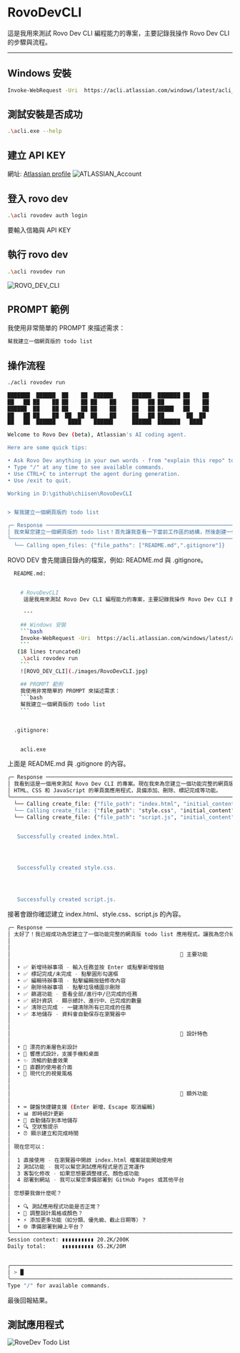 # RovoDevCLI
 這是我用來測試 Rovo Dev CLI 編程能力的專案，主要記錄我操作 Rovo Dev CLI 的步驟與流程。

 ---

## Windows 安裝
```bash
Invoke-WebRequest -Uri  https://acli.atlassian.com/windows/latest/acli_windows_amd64/acli.exe -OutFile acli.exe
```

## 測試安裝是否成功
```bash
.\acli.exe --help
```

## 建立 API KEY
網址: [Atlassian profile](https://id.atlassian.com/manage-profile/security/api-tokens)
![ATLASSIAN_Account](./images/RovoDevCLI_API_Key.jpg)

## 登入 rovo dev
```bash
.\acli rovodev auth login
```
要輸入信箱與 API KEY

## 執行 rovo dev
```bash
.\acli rovodev run
```
![ROVO_DEV_CLI](./images/RovoDevCLI.jpg)

## PROMPT 範例
我使用非常簡單的 PROMPT 來描述需求：
```bash
幫我建立一個網頁版的 todo list
```

## 操作流程
```bash
./acli rovodev run

███████  ██████  ██    ██  ██████      ██████  ███████ ██    ██
██   ██ ██    ██ ██    ██ ██    ██     ██   ██ ██      ██    ██
██████  ██    ██ ██    ██ ██    ██     ██   ██ █████   ██    ██
██   ██ ██    ██  ██  ██  ██    ██     ██   ██ ██       ██  ██
██   ██  ██████    ████    ██████      ██████  ███████   ████

Welcome to Rovo Dev (beta), Atlassian's AI coding agent.

Here are some quick tips:

• Ask Rovo Dev anything in your own words - from "explain this repo" to "add unit tests".
• Type "/" at any time to see available commands.
• Use CTRL+C to interrupt the agent during generation.
• Use /exit to quit.

Working in D:\github\chiisen\RovoDevCLI


> 幫我建立一個網頁版的 todo list

╭─ Response ───────────────────────────────────────────────────────────────────────────────────────────────────────────╮
│ 我來幫您建立一個網頁版的 todo list！首先讓我查看一下當前工作區的結構，然後創建一個功能完整的待辦事項應用。           │
╰──────────────────────────────────────────────────────────────────────────────────────────────────────────────────────╯
  └── Calling open_files: {"file_paths": ["README.md",".gitignore"]}
```

ROVO DEV 會先閱讀目錄內的檔案，例如: README.md 與 .gitignore。

```bash
  README.md:


    # RovoDevCLI
     這是我用來測試 Rovo Dev CLI 編程能力的專案，主要記錄我操作 Rovo Dev CLI 的步驟與流程。

     ---

    ## Windows 安裝
    ```bash
    Invoke-WebRequest -Uri  https://acli.atlassian.com/windows/latest/acli_windows_amd64/acli.exe -OutFile acli.exe
    ```
   (18 lines truncated)
    .\acli rovodev run
    ```
    ![ROVO_DEV_CLI](./images/RovoDevCLI.jpg)

    ## PROMPT 範例
    我使用非常簡單的 PROMPT 來描述需求：
    ```bash
    幫我建立一個網頁版的 todo list
    ```


  .gitignore:


    acli.exe
```

上面是 README.md 與 .gitignore 的內容。

```bash
╭─ Response ───────────────────────────────────────────────────────────────────────────────────────────────────────────╮
│ 我看到這是一個用來測試 Rovo Dev CLI 的專案。現在我來為您建立一個功能完整的網頁版 todo list 應用。我會創建一個包含    │
│ HTML、CSS 和 JavaScript 的單頁面應用程式，具備添加、刪除、標記完成等功能。                                           │
╰──────────────────────────────────────────────────────────────────────────────────────────────────────────────────────╯
  └── Calling create_file: {"file_path": "index.html", "initial_content": "<!DOCTYPE html>\n<html lang=\"zh-TW\">\n<h...
  └── Calling create_file: {"file_path": "style.css", "initial_content": "/* 全域樣式 */\n* {\n    margin: 0;\n    paddin...
  └── Calling create_file: {"file_path": "script.js", "initial_content": "// 全域變數\nlet todos = [];\nlet currentFilter...


   Successfully created index.html.




   Successfully created style.css.




   Successfully created script.js.
```

接著會跟你確認建立 index.html、style.css、script.js 的內容。

```bash
╭─ Response ───────────────────────────────────────────────────────────────────────────────────────────────────────────╮
│ 太好了！我已經成功為您建立了一個功能完整的網頁版 todo list 應用程式。讓我為您介紹一下這個應用的特色功能：            │
│                                                                                                                      │
│                                                                                                                      │
│                                                     🎯 主要功能                                                      │
│                                                                                                                      │
│  • ✅ 新增待辦事項 - 輸入任務並按 Enter 或點擊新增按鈕                                                               │
│  • ✅ 標記完成/未完成 - 點擊圓形勾選框                                                                               │
│  • ✅ 編輯待辦事項 - 點擊編輯按鈕修改內容                                                                            │
│  • ✅ 刪除待辦事項 - 點擊垃圾桶圖示刪除                                                                              │
│  • ✅ 篩選功能 - 查看全部/進行中/已完成的任務                                                                        │
│  • ✅ 統計資訊 - 顯示總計、進行中、已完成的數量                                                                      │
│  • ✅ 清除已完成 - 一鍵清除所有已完成的任務                                                                          │
│  • ✅ 本地儲存 - 資料會自動保存在瀏覽器中                                                                            │
│                                                                                                                      │
│                                                                                                                      │
│                                                     🎨 設計特色                                                      │
│                                                                                                                      │
│  • 🌈 漂亮的漸層色彩設計                                                                                             │
│  • 📱 響應式設計，支援手機和桌面                                                                                     │
│  • ✨ 流暢的動畫效果                                                                                                 │
│  • 🎯 直觀的使用者介面                                                                                               │
│  • 🌟 現代化的視覺風格                                                                                               │
│                                                                                                                      │
│                                                                                                                      │
│                                                     🚀 額外功能                                                      │
│                                                                                                                      │
│  • ⌨️ 鍵盤快捷鍵支援 (Enter 新增、Escape 取消編輯)                                                                    │
│  • 📊 即時統計更新                                                                                                   │
│  • 💾 自動儲存到本地儲存                                                                                             │
│  • 🔍 空狀態提示                                                                                                     │
│  • ⏰ 顯示建立和完成時間                                                                                             │
│                                                                                                                      │
│ 現在您可以：                                                                                                         │
│                                                                                                                      │
│  1 直接使用 - 在瀏覽器中開啟 index.html 檔案就能開始使用                                                             │
│  2 測試功能 - 我可以幫您測試應用程式是否正常運作                                                                     │
│  3 客製化修改 - 如果您想要調整樣式、顏色或功能                                                                       │
│  4 部署到網站 - 我可以幫您準備部署到 GitHub Pages 或其他平台                                                         │
│                                                                                                                      │
│ 您想要我做什麼呢？                                                                                                   │
│                                                                                                                      │
│  • 🔍 測試應用程式功能是否正常？                                                                                     │
│  • 🎨 調整設計風格或顏色？                                                                                           │
│  • ⚡ 添加更多功能（如分類、優先級、截止日期等）？                                                                   │
│  • 🌐 準備部署到線上平台？                                                                                           │
╰──────────────────────────────────────────────────────────────────────────────────────────────────────────────────────╯
Session context: ▮▮▮▮▮▮▮▮▮▮ 20.2K/200K
Daily total:     ▮▮▮▮▮▮▮▮▮▮ 65.2K/20M


╭──────────────────────────────────────────────────────────────────────────────────────────────────────────────────────╮
│ > █                                                                                                                  │
╰──────────────────────────────────────────────────────────────────────────────────────────────────────────────────────╯
Type "/" for available commands.
```

最後回報結果。


## 測試應用程式
![RoveDev Todo List](./images/RoveDev_Todo_List.png)